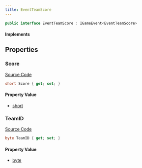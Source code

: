 ```yaml
---
title: EventTeamScore
---
```


```csharp
public interface EventTeamScore : IGameEvent<EventTeamScore>
```

#### Implements

## Properties

### Score

[Source Code](https://github.com/swiftly-solution/swiftlys2/blob/main/managed/src/SwiftlyS2.Generated/GameEvents/Interfaces/EventTeamScore.cs#L31)

```csharp
short Score { get; set; }
```

#### Property Value

- [short](https://learn.microsoft.com/dotnet/api/system.int16)

### TeamID

[Source Code](https://github.com/swiftly-solution/swiftlys2/blob/main/managed/src/SwiftlyS2.Generated/GameEvents/Interfaces/EventTeamScore.cs#L24)

```csharp
byte TeamID { get; set; }
```

#### Property Value

- [byte](https://learn.microsoft.com/dotnet/api/system.byte)

